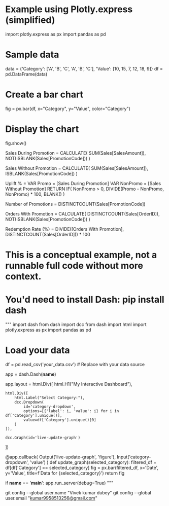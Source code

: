 # Example using Plotly.express (simplified)
import plotly.express as px
import pandas as pd

# Sample data
data = {'Category': ['A', 'B', 'C', 'A', 'B', 'C'],
        'Value': [10, 15, 7, 12, 18, 9]}
df = pd.DataFrame(data)

# Create a bar chart
fig = px.bar(df, x="Category", y="Value", color="Category")

# Display the chart
fig.show()

Sales During Promotion = 
CALCULATE(
    SUM(Sales[SalesAmount]),
    NOT(ISBLANK(Sales[PromotionCode]))
)

Sales Without Promotion =
CALCULATE(
    SUM(Sales[SalesAmount]),
    ISBLANK(Sales[PromotionCode])
)

Uplift % = 
VAR Promo = [Sales During Promotion]
VAR NonPromo = [Sales Without Promotion]
RETURN IF(
    NonPromo > 0,
    DIVIDE(Promo - NonPromo, NonPromo) * 100,
    BLANK()
)

Number of Promotions = DISTINCTCOUNT(Sales[PromotionCode])

Orders With Promotion = 
CALCULATE(
    DISTINCTCOUNT(Sales[OrderID]),
    NOT(ISBLANK(Sales[PromotionCode]))
)

Redemption Rate (%) = 
DIVIDE([Orders With Promotion], DISTINCTCOUNT(Sales[OrderID])) * 100

# This is a conceptual example, not a runnable full code without more context.
# You'd need to install Dash: pip install dash

"""
import dash
from dash import dcc
from dash import html
import plotly.express as px
import pandas as pd

# Load your data
df = pd.read_csv('your_data.csv') # Replace with your data source

app = dash.Dash(__name__)

app.layout = html.Div([
    html.H1("My Interactive Dashboard"),

    html.Div([
        html.Label("Select Category:"),
        dcc.Dropdown(
            id='category-dropdown',
            options=[{'label': i, 'value': i} for i in df['Category'].unique()],
            value=df['Category'].unique()[0]
        )
    ]),

    dcc.Graph(id='live-update-graph')
])

@app.callback(
    Output('live-update-graph', 'figure'),
    Input('category-dropdown', 'value')
)
def update_graph(selected_category):
    filtered_df = df[df['Category'] == selected_category]
    fig = px.bar(filtered_df, x='Date', y='Value', title=f'Data for {selected_category}')
    return fig

if __name__ == '__main__':
    app.run_server(debug=True)
"""

git config --global user.name "Vivek kumar dubey"
git config --global user.email "kumar9958513256@gmail.com"
